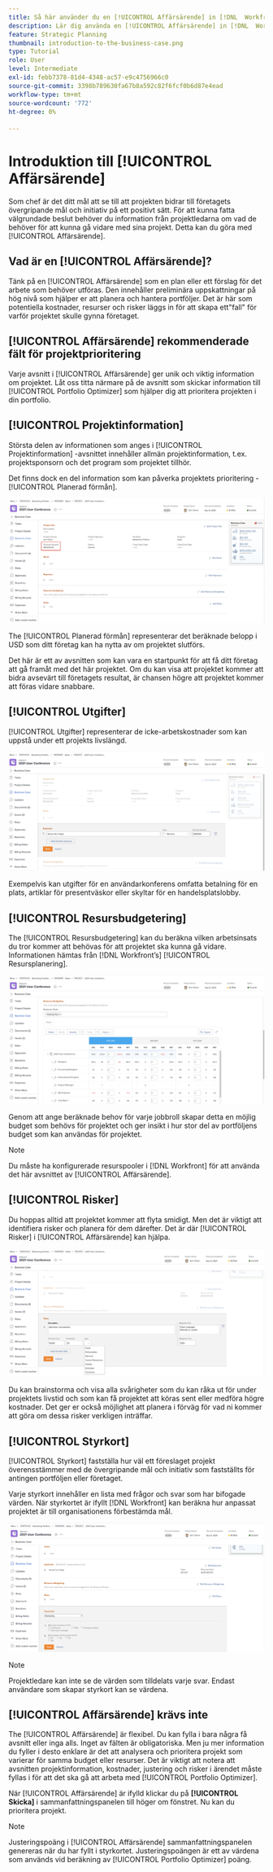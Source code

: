 ```yaml
---
title: Så här använder du en [!UICONTROL Affärsärende] in [!DNL  Workfront]
description: Lär dig använda en [!UICONTROL Affärsärende] in [!DNL  Workfront] så att du får den information du behöver om projekt för att fatta välgrundade beslut.
feature: Strategic Planning
thumbnail: introduction-to-the-business-case.png
type: Tutorial
role: User
level: Intermediate
exl-id: febb7378-81d4-4348-ac57-e9c4756966c0
source-git-commit: 3398b789630fa67b8a592c82f6fcf0b6d87e4ead
workflow-type: tm+mt
source-wordcount: '772'
ht-degree: 0%

---
```


# Introduktion till [!UICONTROL Affärsärende]

Som chef är det ditt mål att se till att projekten bidrar till företagets övergripande mål och initiativ på ett positivt sätt. För att kunna fatta välgrundade beslut behöver du information från projektledarna om vad de behöver för att kunna gå vidare med sina projekt. Detta kan du göra med [!UICONTROL Affärsärende].

## Vad är en [!UICONTROL Affärsärende]?

Tänk på en [!UICONTROL Affärsärende] som en plan eller ett förslag för det arbete som behöver utföras. Den innehåller preliminära uppskattningar på hög nivå som hjälper er att planera och hantera portföljer. Det är här som potentiella kostnader, resurser och risker läggs in för att skapa ett&quot;fall&quot; för varför projektet skulle gynna företaget.

## [!UICONTROL Affärsärende] rekommenderade fält för projektprioritering

Varje avsnitt i [!UICONTROL Affärsärende] ger unik och viktig information om projektet. Låt oss titta närmare på de avsnitt som skickar information till [!UICONTROL Portfolio Optimizer] som hjälper dig att prioritera projekten i din portfolio.

## [!UICONTROL Projektinformation]

Största delen av informationen som anges i [!UICONTROL Projektinformation] -avsnittet innehåller allmän projektinformation, t.ex. projektsponsorn och det program som projektet tillhör.

Det finns dock en del information som kan påverka projektets prioritering -[!UICONTROL Planerad förmån].

![En bild av [!UICONTROL Planerad förmån] området i [!UICONTROL Projektinformation] i [!UICONTROL Affärsärende]](assets/05-portfolio-management4.png)

The [!UICONTROL Planerad förmån] representerar det beräknade belopp i USD som ditt företag kan ha nytta av om projektet slutförs.

Det här är ett av avsnitten som kan vara en startpunkt för att få ditt företag att gå framåt med det här projektet. Om du kan visa att projektet kommer att bidra avsevärt till företagets resultat, är chansen högre att projektet kommer att föras vidare snabbare.

## [!UICONTROL Utgifter]

[!UICONTROL Utgifter] representerar de icke-arbetskostnader som kan uppstå under ett projekts livslängd.

![En bild av [!UICONTROL Utgifter] i [!UICONTROL Affärsärende]](assets/06-portfolio-management5.png)

Exempelvis kan utgifter för en användarkonferens omfatta betalning för en plats, artiklar för presentväskor eller skyltar för en handelsplatslobby.

## [!UICONTROL Resursbudgetering]

The [!UICONTROL Resursbudgetering] kan du beräkna vilken arbetsinsats du tror kommer att behövas för att projektet ska kunna gå vidare. Informationen hämtas från [!DNL Workfront’s] [!UICONTROL Resursplanering].

![En bild av [!UICONTROL Resursbudgetering] i [!UICONTROL Affärsärende]](assets/07-portfolio-management6.png)

Genom att ange beräknade behov för varje jobbroll skapar detta en möjlig budget som behövs för projektet och ger insikt i hur stor del av portföljens budget som kan användas för projektet.

>[!NOTE]
>
>Du måste ha konfigurerade resurspooler i [!DNL Workfront] för att använda det här avsnittet av [!UICONTROL Affärsärende].

## [!UICONTROL Risker]

Du hoppas alltid att projektet kommer att flyta smidigt. Men det är viktigt att identifiera risker och planera för dem därefter. Det är där [!UICONTROL Risker] i [!UICONTROL Affärsärende] kan hjälpa.

![En bild av [!UICONTROL Risker] i [!UICONTROL Affärsärende]](assets/08-portfolio-management7.png)

Du kan brainstorma och visa alla svårigheter som du kan råka ut för under projektets livstid och som kan få projektet att köras sent eller medföra högre kostnader. Det ger er också möjlighet att planera i förväg för vad ni kommer att göra om dessa risker verkligen inträffar.

## [!UICONTROL Styrkort]

[!UICONTROL Styrkort] fastställa hur väl ett föreslaget projekt överensstämmer med de övergripande mål och initiativ som fastställts för antingen portföljen eller företaget.

Varje styrkort innehåller en lista med frågor och svar som har bifogade värden. När styrkortet är ifyllt [!DNL Workfront] kan beräkna hur anpassat projektet är till organisationens förbestämda mål.

![En bild av [!UICONTROL Styrkort] i [!UICONTROL Affärsärende]](assets/09-portfolio-management8.png)

>[!NOTE]
>
>Projektledare kan inte se de värden som tilldelats varje svar. Endast användare som skapar styrkort kan se värdena.

## [!UICONTROL Affärsärende] krävs inte

The [!UICONTROL Affärsärende] är flexibel. Du kan fylla i bara några få avsnitt eller inga alls. Inget av fälten är obligatoriska. Men ju mer information du fyller i desto enklare är det att analysera och prioritera projekt som varierar för samma budget eller resurser. Det är viktigt att notera att avsnitten projektinformation, kostnader, justering och risker i ärendet måste fyllas i för att det ska gå att arbeta med [!UICONTROL Portfolio Optimizer].

När [!UICONTROL Affärsärende] är ifylld klickar du på **[!UICONTROL Skicka]** i sammanfattningspanelen till höger om fönstret. Nu kan du prioritera projekt.

>[!NOTE]
>
>Justeringspoäng i [!UICONTROL Affärsärende] sammanfattningspanelen genereras när du har fyllt i styrkortet. Justeringspoängen är ett av värdena som används vid beräkning av [!UICONTROL Portfolio Optimizer] poäng.

<!-- 
Learn more graphic and links to documentation articles
* Overview of areas of the business case 
* Create a business case for a project   
* Create a scorecard 
* Apply a scorecard to a project and generate an alignment score 
-->
